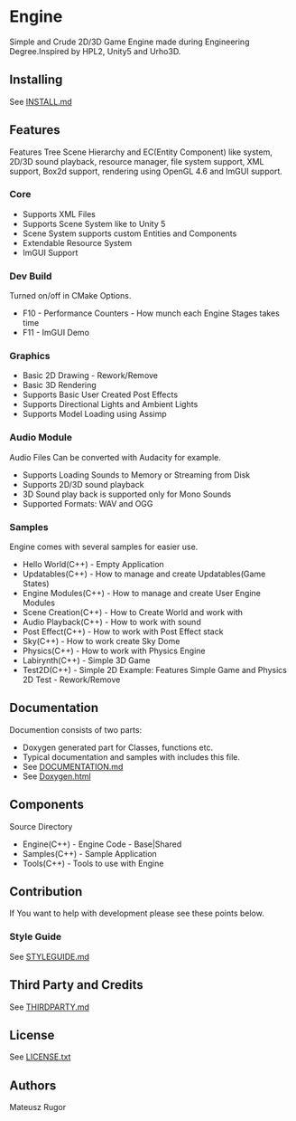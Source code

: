 # Engine 
Simple and Crude 2D/3D Game Engine made during Engineering Degree.Inspired by HPL2, Unity5 and Urho3D.
## Installing
See [INSTALL.md](INSTALL.md)
## Features
Features Tree Scene Hierarchy and EC(Entity Component) like system, 2D/3D sound playback, resource manager, 
file system support, XML support, Box2d support, rendering using OpenGL 4.6 and ImGUI support.
### Core
 * Supports XML Files
 * Supports Scene System like to Unity 5
 * Scene System supports custom Entities and Components
 * Extendable Resource System
 * ImGUI Support
### Dev Build
Turned on/off in CMake Options.
 * F10 - Performance Counters - How munch each Engine Stages takes time
 * F11 - ImGUI Demo
### Graphics
 * Basic 2D Drawing - Rework/Remove
 * Basic 3D Rendering
 * Supports Basic User Created Post Effects
 * Supports Directional Lights and Ambient Lights
 * Supports Model Loading using Assimp
### Audio Module
Audio Files Can be converted with Audacity for example. 
 * Supports Loading Sounds to Memory or Streaming from Disk
 * Supports 2D/3D sound playback
 * 3D Sound play back is supported only for Mono Sounds
 * Supported Formats: WAV and OGG 
### Samples
Engine comes with several samples for easier use.
 * Hello World(C++) - Empty Application
 * Updatables(C++) - How to manage and create Updatables(Game States)
 * Engine Modules(C++) - How to manage and create User Engine Modules
 * Scene Creation(C++) - How to Create World and work with
 * Audio Playback(C++) - How to work with sound
 * Post Effect(C++) - How to work with Post Effect stack
 * Sky(C++) - How to work create Sky Dome
 * Physics(C++) - How to work with Physics Engine
 * Labirynth(C++) - Simple 3D Game
 * Test2D(C++) - Simple 2D Example: Features Simple Game and Physics 2D Test - Rework/Remove
## Documentation
Documention consists of two parts:
 * Doxygen generated part for Classes, functions etc. 
 * Typical documentation and samples with includes this file.
 * See [DOCUMENTATION.md](DOCUMENTATION.md)
 * See [Doxygen.html](Doxygen.html)
## Components
Source Directory
 * Engine(C++) - Engine Code - Base|Shared
 * Samples(C++) - Sample Application
 * Tools(C++) - Tools to use with Engine
## Contribution
If You want to help with development please see these points below.
### Style Guide
See [STYLEGUIDE.md](STYLEGUIDE.md)
## Third Party and Credits
See [THIRDPARTY.md](THIRDPARTY.md)
## License
See [LICENSE.txt](LICENSE.txt)
## Authors
Mateusz Rugor